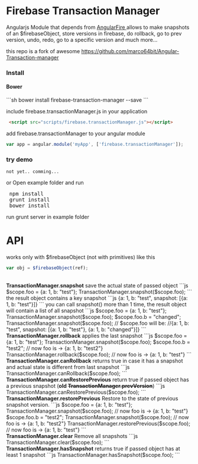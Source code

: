 Firebase Transaction Manager
================================================
Angularjs Module that depends from <a href="https://www.firebase.com/docs/web/libraries/angular/" target="_blank"> AngularFire </a> allows to make snapshots of an $firebaseObject, store versions in firebase, do rollback, go to prev version, undo, redo, go to a specific version and much more...

this repo is a fork of awesome https://github.com/marco64bit/Angular-Transaction-manager

<h3>Install</h3>

<h4>Bower</h4>
```sh
bower install firebase-transaction-manager --save
```

include firebase.transactionManager.js in your application

```html
 <script src="scripts/firebase.transactionManager.js"></script>
```

add firebase.transactionManager to your angular module

```js
var app = angular.module('myApp', ['firebase.transactionManager']);
```


<h3> try demo </h3>

`not yet.. comming...`

or Open example folder and run
<pre>
 npm install
 grunt install
 bower install
</pre>

run grunt server in example folder

<h1>API</h1>

works only with $firebaseObject (not with primitives) like this
```js
var obj = $firebaseObject(ref);
```
<br>
<b>TransactionManager.snapshot</b>
save the actual state of passed object
```js
$scope.foo = {a: 1, b: "test"};
TransactionManager.snapshot($scope.foo);
```
the result object contains a key snapshot
```js
{a: 1, b: "test", snapshot: [{a: 1, b: "test"}]}
```
you can call snapshot() more than 1 time, the result object will contain a list of all snapshot
```js
$scope.foo = {a: 1, b: "test"};
TransactionManager.snapshot($scope.foo);
$scope.foo.b = "changed";
TransactionManager.snapshot($scope.foo);
// $scope.foo will be:
//{a: 1, b: "test", snapshot: [{a: 1, b: "test"}, {a: 1, b: "changed"}]}
```

<br>
<b>TransactionManager.rollback</b>
applies the last snapshot
```js
$scope.foo = {a: 1, b: "test"};
TransactionManager.snapshot($scope.foo);
$scope.foo.b = "test2"; // now foo is ->  {a: 1, b: "test2"}
TransactionManager.rollback($scope.foo);
// now foo is ->  {a: 1, b: "test"}
```

<br>
<b>TransactionManager.canRollback</b>
returns true in case it has a snapshot and actual state is different from last snapshot
```js
TransactionManager.canRollback($scope.foo);
```

<br>
<b>TransactionManager.canRestorePrevious</b>
return true if passed object has a previous snapshot (<b>old <del>TransactionManager.prevVersion</del></b>)
```js
TransactionManager.canRestorePrevious($scope.foo);
```

<br>
<b>TransactionManager.restorePrevious</b>
Restore to the state of previous snapshot version.
```js
$scope.foo = {a: 1, b: "test"};
TransactionManager.snapshot($scope.foo); // now foo is -> {a: 1, b: "test"}
$scope.foo.b = "test2";
TransactionManager.snapshot($scope.foo); // now foo is -> {a: 1, b: "test2"}
TransactionManager.restorePrevious($scope.foo);
// now foo is ->  {a: 1, b: "test"}
```

<br>
<b>TransactionManager.clear</b>
Remove all snapshots
```js
TransactionManager.clear($scope.foo);
```
<br>
<b>TransactionManager.hasSnapshot</b>
returns true if passed object has at least 1 snapshot
```js
TransactionManager.hasSnapshot($scope.foo);
```
